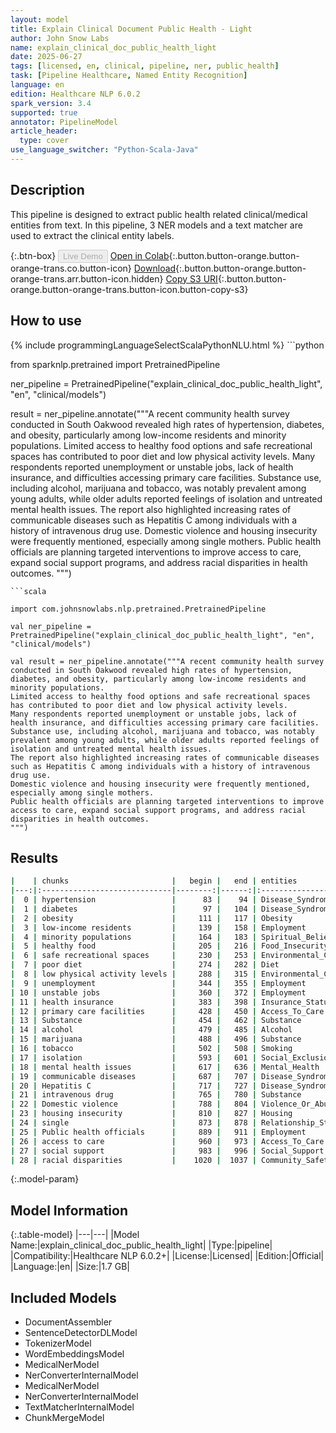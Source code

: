 ```yaml
---
layout: model
title: Explain Clinical Document Public Health - Light
author: John Snow Labs
name: explain_clinical_doc_public_health_light
date: 2025-06-27
tags: [licensed, en, clinical, pipeline, ner, public_health]
task: [Pipeline Healthcare, Named Entity Recognition]
language: en
edition: Healthcare NLP 6.0.2
spark_version: 3.4
supported: true
annotator: PipelineModel
article_header:
  type: cover
use_language_switcher: "Python-Scala-Java"
---
```


## Description

This pipeline is designed to extract public health related clinical/medical entities from text. In this pipeline, 3 NER models and a text matcher are used to extract the clinical entity labels.

{:.btn-box}
<button class="button button-orange" disabled>Live Demo</button>
[Open in Colab](https://colab.research.google.com/github/JohnSnowLabs/spark-nlp-workshop/blob/master/healthcare-nlp/07.0.Pretrained_Clinical_Pipelines.ipynb){:.button.button-orange.button-orange-trans.co.button-icon}
[Download](https://s3.amazonaws.com/auxdata.johnsnowlabs.com/clinical/models/explain_clinical_doc_public_health_light_en_6.0.2_3.4_1751041663258.zip){:.button.button-orange.button-orange-trans.arr.button-icon.hidden}
[Copy S3 URI](s3://auxdata.johnsnowlabs.com/clinical/models/explain_clinical_doc_public_health_light_en_6.0.2_3.4_1751041663258.zip){:.button.button-orange.button-orange-trans.button-icon.button-copy-s3}

## How to use



<div class="tabs-box" markdown="1">
{% include programmingLanguageSelectScalaPythonNLU.html %}
```python

from sparknlp.pretrained import PretrainedPipeline

ner_pipeline = PretrainedPipeline("explain_clinical_doc_public_health_light", "en", "clinical/models")

result = ner_pipeline.annotate("""A recent community health survey conducted in South Oakwood revealed high rates of hypertension, diabetes, and obesity, particularly among low-income residents and minority populations. 
Limited access to healthy food options and safe recreational spaces has contributed to poor diet and low physical activity levels.
Many respondents reported unemployment or unstable jobs, lack of health insurance, and difficulties accessing primary care facilities. 
Substance use, including alcohol, marijuana and tobacco, was notably prevalent among young adults, while older adults reported feelings of isolation and untreated mental health issues.
The report also highlighted increasing rates of communicable diseases such as Hepatitis C among individuals with a history of intravenous drug use. 
Domestic violence and housing insecurity were frequently mentioned, especially among single mothers.
Public health officials are planning targeted interventions to improve access to care, expand social support programs, and address racial disparities in health outcomes.
""")

```
```scala

import com.johnsnowlabs.nlp.pretrained.PretrainedPipeline

val ner_pipeline = PretrainedPipeline("explain_clinical_doc_public_health_light", "en", "clinical/models")

val result = ner_pipeline.annotate("""A recent community health survey conducted in South Oakwood revealed high rates of hypertension, diabetes, and obesity, particularly among low-income residents and minority populations. 
Limited access to healthy food options and safe recreational spaces has contributed to poor diet and low physical activity levels.
Many respondents reported unemployment or unstable jobs, lack of health insurance, and difficulties accessing primary care facilities. 
Substance use, including alcohol, marijuana and tobacco, was notably prevalent among young adults, while older adults reported feelings of isolation and untreated mental health issues.
The report also highlighted increasing rates of communicable diseases such as Hepatitis C among individuals with a history of intravenous drug use. 
Domestic violence and housing insecurity were frequently mentioned, especially among single mothers.
Public health officials are planning targeted interventions to improve access to care, expand social support programs, and address racial disparities in health outcomes.
""")

```
</div>

## Results

```bash
|    | chunks                       |   begin |   end | entities                  |
|---:|:-----------------------------|--------:|------:|:--------------------------|
|  0 | hypertension                 |      83 |    94 | Disease_Syndrome_Disorder |
|  1 | diabetes                     |      97 |   104 | Disease_Syndrome_Disorder |
|  2 | obesity                      |     111 |   117 | Obesity                   |
|  3 | low-income residents         |     139 |   158 | Employment                |
|  4 | minority populations         |     164 |   183 | Spiritual_Beliefs         |
|  5 | healthy food                 |     205 |   216 | Food_Insecurity           |
|  6 | safe recreational spaces     |     230 |   253 | Environmental_Condition   |
|  7 | poor diet                    |     274 |   282 | Diet                      |
|  8 | low physical activity levels |     288 |   315 | Environmental_Condition   |
|  9 | unemployment                 |     344 |   355 | Employment                |
| 10 | unstable jobs                |     360 |   372 | Employment                |
| 11 | health insurance             |     383 |   398 | Insurance_Status          |
| 12 | primary care facilities      |     428 |   450 | Access_To_Care            |
| 13 | Substance                    |     454 |   462 | Substance                 |
| 14 | alcohol                      |     479 |   485 | Alcohol                   |
| 15 | marijuana                    |     488 |   496 | Substance                 |
| 16 | tobacco                      |     502 |   508 | Smoking                   |
| 17 | isolation                    |     593 |   601 | Social_Exclusion          |
| 18 | mental health issues         |     617 |   636 | Mental_Health             |
| 19 | communicable diseases        |     687 |   707 | Disease_Syndrome_Disorder |
| 20 | Hepatitis C                  |     717 |   727 | Disease_Syndrome_Disorder |
| 21 | intravenous drug             |     765 |   780 | Substance                 |
| 22 | Domestic violence            |     788 |   804 | Violence_Or_Abuse         |
| 23 | housing insecurity           |     810 |   827 | Housing                   |
| 24 | single                       |     873 |   878 | Relationship_Status       |
| 25 | Public health officials      |     889 |   911 | Employment                |
| 26 | access to care               |     960 |   973 | Access_To_Care            |
| 27 | social support               |     983 |   996 | Social_Support            |
| 28 | racial disparities           |    1020 |  1037 | Community_Safety          |
```

{:.model-param}
## Model Information

{:.table-model}
|---|---|
|Model Name:|explain_clinical_doc_public_health_light|
|Type:|pipeline|
|Compatibility:|Healthcare NLP 6.0.2+|
|License:|Licensed|
|Edition:|Official|
|Language:|en|
|Size:|1.7 GB|

## Included Models

- DocumentAssembler
- SentenceDetectorDLModel
- TokenizerModel
- WordEmbeddingsModel
- MedicalNerModel
- NerConverterInternalModel
- MedicalNerModel
- NerConverterInternalModel
- TextMatcherInternalModel
- ChunkMergeModel